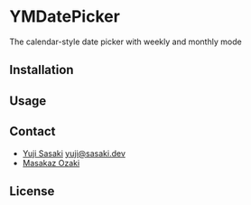 # YMDatePicker
The calendar-style date picker with weekly and monthly mode


## Installation


## Usage

## Contact

- [Yuji Sasaki](https://sasaki.dev) yuji@sasaki.dev
- [Masakaz Ozaki](https://masakaz.com)

## License
